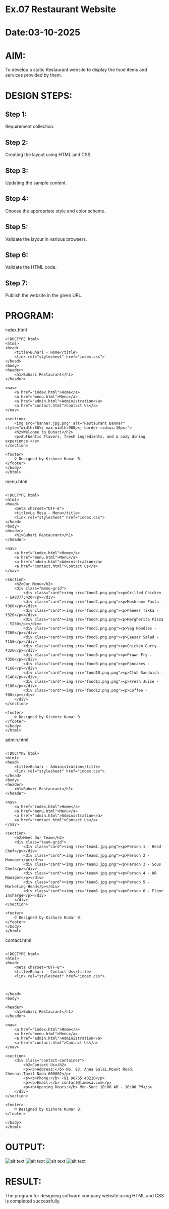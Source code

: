 # Ex.07 Restaurant Website
# Date:03-10-2025
# AIM:
To develop a static Restaurant website to display the food items and services provided by them.

# DESIGN STEPS:
## Step 1:
Requirement collection.

## Step 2:
Creating the layout using HTML and CSS.

## Step 3:
Updating the sample content.

## Step 4:
Choose the appropriate style and color scheme.

## Step 5:
Validate the layout in various browsers.

## Step 6:
Validate the HTML code.

## Step 7:
Publish the website in the given URL.

# PROGRAM:

index.html
```
<!DOCTYPE html>
<html>
<head>
    <title>Buhari - Home</title>
    <link rel="stylesheet" href="index.css">
</head>
<body>
<header>
    <h1>Buhari Restaurant</h1>
</header>

<nav>
    <a href="index.html">Home</a>
    <a href="menu.html">Menu</a>
    <a href="admin.html">Administration</a>
    <a href="contact.html">Contact Us</a>
</nav>

<section>
    <img src="banner.jpg.png" alt="Restaurant Banner" style="width:80%; max-width:900px; border-radius:10px;">
    <h2>Welcome to Buhari</h2>
    <p>Authentic flavors, fresh ingredients, and a cozy dining experience.</p>
</section>

<footer>
    © Designed by Kishore Kumar B.
</footer>
</body>
</html>
```


menu.html
```

<!DOCTYPE html>
<html>
<head>
    <meta charset="UTF-8">
    <title>La Mesa - Menu</title>
    <link rel="stylesheet" href="index.css">
</head>
<body>
<header>
    <h1>Buhari Restaurant</h1>
</header>

<nav>
    <a href="index.html">Home</a>
    <a href="menu.html">Menu</a>
    <a href="admin.html">Administration</a>
    <a href="contact.html">Contact Us</a>
</nav>

<section>
    <h2>Our Menu</h2>
    <div class="menu-grid">
        <div class="card"><img src="food1.png.png"><p>Grilled Chicken - &#8377;420</p></div>
        <div class="card"><img src="food2.png.png"><p>Mushroom Pasta - ₹360</p></div>
        <div class="card"><img src="food3.png.png"><p>Paneer Tikka - ₹320</p></div>
        <div class="card"><img src="food4.png.png"><p>Margherita Pizza - ₹250</p></div>
        <div class="card"><img src="food5.png.png"><p>Veg Noodles - ₹200</p></div>
        <div class="card"><img src="food6.png.png"><p>Caesar Salad - ₹150</p></div>
        <div class="card"><img src="food7.png.png"><p>Chicken Curry - ₹320</p></div>
        <div class="card"><img src="food8.png.png"><p>Prawn Fry - ₹350</p></div>
        <div class="card"><img src="food9.png.png"><p>Pancakes - ₹160</p></div>
        <div class="card"><img src="food10.png.png"><p>Club Sandwich - ₹140</p></div>
        <div class="card"><img src="food11.png.png"><p>Fresh Juice - ₹100</p></div>
        <div class="card"><img src="food12.png.png"><p>Coffee - ₹80</p></div>
    </div>
</section>

<footer>
    © Designed by Kishore Kumar B.
</footer>
</body>
</html>
```

admin.html
```

<!DOCTYPE html>
<html>
<head>
    <title>Buhari - Administration</title>
    <link rel="stylesheet" href="index.css">
</head>
<body>
<header>
    <h1>Buhari Restaurant</h1>
</header>

<nav>
    <a href="index.html">Home</a>
    <a href="menu.html">Menu</a>
    <a href="admin.html">Administration</a>
    <a href="contact.html">Contact Us</a>
</nav>

<section>
    <h2>Meet Our Team</h2>
    <div class="team-grid">
        <div class="card"><img src="team1.jpg.png"><p>Person 1 - Head Chef</p></div>
        <div class="card"><img src="team2.jpg.png"><p>Person 2 - Manager</p></div>
        <div class="card"><img src="team3.jpg.png"><p>Person 3 - Sous Chef</p></div>
        <div class="card"><img src="team4.jpg.png"><p>Person 4 - HR Manager</p></div>
        <div class="card"><img src="team5.jpg.png"><p>Person 5 - Marketing Head</p></div>
        <div class="card"><img src="team6.jpg.png"><p>Person 6 - Floor Incharge</p></div>
    </div>
</section>

<footer>
    © Designed by Kishore Kumar B.
</footer>
</body>
</html>
```

contact.html
```

<!DOCTYPE html>
<html>
<head>
    <meta charset="UTF-8">
    <title>Buhari - Contact Us</title>
    <link rel="stylesheet" href="index.css">
    
        
        
</head>
<body>

<header>
    <h1>Buhari Restaurant</h1>
</header>

<nav>
    <a href="index.html">Home</a>
    <a href="menu.html">Menu</a>
    <a href="admin.html">Administration</a>
    <a href="contact.html">Contact Us</a>
</nav>

<section>
    <div class="contact-container">
        <h2>Contact Us</h2>
        <p><b>Address:</b> No. 83, Anna Salai,Mount Road, Chennai,Tamil Nadu 600002</p>
        <p><b>Phone:</b> +91 98765 43210</p>
        <p><b>Email:</b> contact@lamesa.com</p>
        <p><b>Opening Hours:</b> Mon-Sun: 10:00 AM - 10:00 PM</p>
    </div>
</section>

<footer>
    © Designed by Kishore Kumar B.
</footer>

</body>
</html>
```



# OUTPUT:

![alt text](<Screenshot 2025-10-03 201748.png>)
![alt text](<Screenshot 2025-10-03 201831.png>)
![alt text](<Screenshot 2025-10-03 201847.png>)
![alt text](<Screenshot 2025-10-03 202054.png>)

# RESULT:
The program for designing software company website using HTML and CSS is completed successfully.
